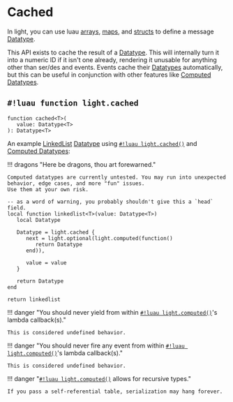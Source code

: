 # Cached

In light, you can use luau [arrays](./arr.md), [maps](./map.md), and [structs](./struct.md)
to define a message [Datatype](../index.md).

This API exists to cache the result of a [Datatype](../index.md). This will internally turn it into a numeric ID if it
isn't one already, rendering it unusable for anything other than ser/des and events. Events cache their
[Datatypes](../index.md) automatically, but this can be useful in conjunction with other features like
[Computed Datatypes](./computed.md).

## `#!luau function light.cached`

```luau title='<!-- b:client --> <!-- b:server --> <!-- b:shared --> <!-- b:sync -->'
function cached<T>(
   value: Datatype<T>
): Datatype<T>
```

An example
<a href="https://en.wikipedia.org/wiki/Linked_list" target="_blank">LinkedList</a> [Datatype](../index.md)
using [`#!luau light.cached()`](./cached.md) and [Computed Datatypes](./computed.md):

!!! dragons "Here be dragons, thou art forewarned."

    Computed datatypes are currently untested. You may run into unexpected behavior, edge cases, and more "fun" issues.
    Use them at your own risk.

```luau title="linked_list.luau"
-- as a word of warning, you probably shouldn't give this a `head` field.
local function linkedlist<T>(value: Datatype<T>)
   local Datatype

   Datatype = light.cached {
      next = light.optional(light.computed(function()
         return Datatype
      end)),
      
      value = value
   }

   return Datatype
end

return linkedlist
```

!!! danger "You should never yield from within [`#!luau light.computed()`](./computed.md)'s lambda callback(s)."

    This is considered undefined behavior.

!!! danger "You should never fire any event from within [`#!luau light.computed()`](./computed.md)'s lambda callback(s)."

    This is considered undefined behavior.

!!! danger "[`#!luau light.computed()`](./computed.md) allows for recursive types."

    If you pass a self-referential table, serialization may hang forever.
